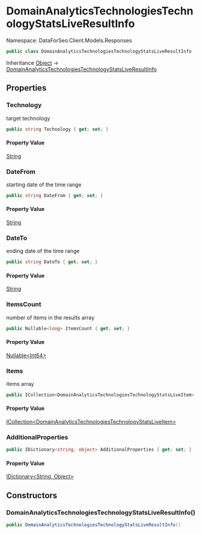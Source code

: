 # DomainAnalyticsTechnologiesTechnologyStatsLiveResultInfo

Namespace: DataForSeo.Client.Models.Responses

```csharp
public class DomainAnalyticsTechnologiesTechnologyStatsLiveResultInfo
```

Inheritance [Object](https://docs.microsoft.com/en-us/dotnet/api/system.object) → [DomainAnalyticsTechnologiesTechnologyStatsLiveResultInfo](./dataforseo.client.models.responses.domainanalyticstechnologiestechnologystatsliveresultinfo.md)

## Properties

### **Technology**

target technology

```csharp
public string Technology { get; set; }
```

#### Property Value

[String](https://docs.microsoft.com/en-us/dotnet/api/system.string)<br>

### **DateFrom**

starting date of the time range

```csharp
public string DateFrom { get; set; }
```

#### Property Value

[String](https://docs.microsoft.com/en-us/dotnet/api/system.string)<br>

### **DateTo**

ending date of the time range

```csharp
public string DateTo { get; set; }
```

#### Property Value

[String](https://docs.microsoft.com/en-us/dotnet/api/system.string)<br>

### **ItemsCount**

number of items in the results array

```csharp
public Nullable<long> ItemsCount { get; set; }
```

#### Property Value

[Nullable&lt;Int64&gt;](https://docs.microsoft.com/en-us/dotnet/api/system.nullable-1)<br>

### **Items**

items array

```csharp
public ICollection<DomainAnalyticsTechnologiesTechnologyStatsLiveItem> Items { get; set; }
```

#### Property Value

[ICollection&lt;DomainAnalyticsTechnologiesTechnologyStatsLiveItem&gt;](https://docs.microsoft.com/en-us/dotnet/api/system.collections.generic.icollection-1)<br>

### **AdditionalProperties**

```csharp
public IDictionary<string, object> AdditionalProperties { get; set; }
```

#### Property Value

[IDictionary&lt;String, Object&gt;](https://docs.microsoft.com/en-us/dotnet/api/system.collections.generic.idictionary-2)<br>

## Constructors

### **DomainAnalyticsTechnologiesTechnologyStatsLiveResultInfo()**

```csharp
public DomainAnalyticsTechnologiesTechnologyStatsLiveResultInfo()
```
